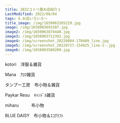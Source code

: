 ```yaml
---
title: 2022コトリ展お店紹介１
LastModified: 2022/08/04
tags: 4.お店いろいろ～
title_image: /img/1659063265229.jpg
image: /img/1658903693207.jpg
image2: /img/1659063874448.jpg
image3: /img/1658903712392.jpg
image4: /img/screenshot_20220804-170409_line.jpg
image5: /img/screenshot_20220727-154925_line-2-.jpg
image6: /img/1658903580209.jpg
---
```

kotori　洋服＆雑貨

Mana　ｱﾛﾏ雑貨

タンプー工房　布小物＆雑貨

Paykar Resu　ｷｬﾝﾄﾞﾙ雑貨

miharu　　　布小物

BLUE DAISY　布小物＆ｴｺｸﾗﾌﾄ